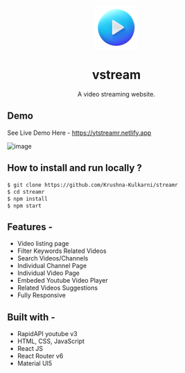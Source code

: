 <div align="center">
  <img src="public/favicon.ico" height="100" width="100" alt="logo"/>
  
# vstream
  A video streaming website.
</div>

## **Demo**
See Live Demo Here - https://ytstreamr.netlify.app

![image](https://github.com/Krushna-Kulkarni/streamr/assets/62604823/ba1739c2-aa67-426a-8972-3ed4ec31bc0c)


## **How to install and run locally ?**

```
$ git clone https://github.com/Krushna-Kulkarni/streamr
$ cd streamr
$ npm install
$ npm start
```

## **Features -**

- Video listing page
- Filter Keywords Related Videos
- Search Videos/Channels
- Individual Channel Page
- Individual Video Page
- Embeded Youtube Video Player
- Related Videos Suggestions
- Fully Responsive

## **Built with -**

- RapidAPI youtube v3
- HTML, CSS, JavaScript
- React JS
- React Router v6
- Material UI5
